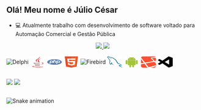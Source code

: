 ## Olá! Meu nome é Júlio César

- 💻 Atualmente trabalho com desenvolvimento de software voltado para Automação Comercial e Gestão Pública

<div align="center" dir="auto">
  <a href="https://github.com/julioaguillar">
  <img height="160em" src="https://github-readme-stats.vercel.app/api?username=julioaguillar&show_icons=true&theme=dracula">  
  <img height="160em" src="https://github-readme-stats.vercel.app/api/top-langs/?username=julioaguillar&amp;layout=compact&amp;langs_count=7&amp;theme=dracula" style="max-width: 100%;">
</a></div>

<div dir="auto"><br>  
  <img align="center" alt="Delphi" height="30" width="30" src="https://www.embarcadero.com/images/logos/delphi-logo-128.png" style="max-width: 100%;">  
  <img align="center" alt="Java" height="30" width="40" src="https://raw.githubusercontent.com/devicons/devicon/master/icons/java/java-plain.svg" style="max-width: 100%;">
  <img align="center" alt="PHP" height="30" width="40" src="https://raw.githubusercontent.com/devicons/devicon/master/icons/php/php-plain.svg" style="max-width: 100%;">
  <img align="center" alt="HTML" height="30" width="40" src="https://raw.githubusercontent.com/devicons/devicon/master/icons/html5/html5-original.svg" style="max-width: 100%;">   <img align="center" alt="Firebird" height="30" width="30" src="https://firebirdsql.org/file/about/firebird-logo-32.png" style="max-width: 100%;">  
  <img align="center" alt="Mysql" height="30" width="40" src="https://raw.githubusercontent.com/devicons/devicon/master/icons/mysql/mysql-plain.svg" style="max-width: 100%;">  
  <img align="center" alt="Android" height="30" width="40" src="https://raw.githubusercontent.com/devicons/devicon/master/icons/android/android-plain.svg" style="max-width: 100%;">
  <img align="center" alt="Laravel" height="30" width="40" src="https://raw.githubusercontent.com/devicons/devicon/master/icons/laravel/laravel-plain.svg" style="max-width: 100%;">
  <img align="center" alt="VScode" height="30" width="40" src="https://raw.githubusercontent.com/devicons/devicon/master/icons/vscode/vscode-plain.svg" style="max-width: 100%;">
</div>

##

<div>
  <a href="mailto:julioaguilar@outlook.com.br"><img src="https://img.shields.io/badge/Microsoft_Outlook-0078D4?style=for-the-badge&logo=microsoft-outlook&logoColor=white" style="max-width: 100%;"></a>
  <a href="https://www.linkedin.com/in/j%C3%BAlio-c%C3%A9sar-b-aguilar-ab6942229" rel="nofollow"><img src="https://img.shields.io/badge/LinkedIn-0077B5?style=for-the-badge&logo=linkedin&logoColor=white" style="max-width: 100%;"></a>
</div>

##

![Snake animation](https://github.com/julioaguillar/julioaguillar/blob/output/github-contribution-grid-snake.svg)
